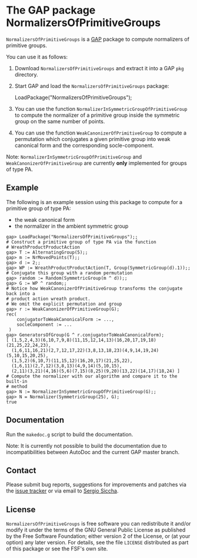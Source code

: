 # The GAP package NormalizersOfPrimitiveGroups

`NormalizersOfPrimitiveGroups` is a [GAP](https://www.gap-system.org/) package
to compute normalizers of primitive groups.

You can use it as follows:

1. Download `NormalizersOfPrimitiveGroups` and extract it into a GAP `pkg`
   directory.

2. Start GAP and load the `NormalizersOfPrimitiveGroups` package:

    LoadPackage("NormalizersOfPrimitiveGroups");

3. You can use the function `NormalizerInSymmetricGroupOfPrimitiveGroup` to
   compute the normalizer of a primitive group inside the symmetric group on
   the same number of points.

4. You can use the function `WeakCanonizerOfPrimitiveGroup` to compute a
   permutation which conjugates a given primitive group into weak canonical
   form and the corresponding socle-component.

Note: `NormalizerInSymmetricGroupOfPrimitiveGroup` and
`WeakCanonizerOfPrimitiveGroup` are currently **only** implemented for groups
of type PA.

## Example

The following is an example session using this package to compute for a
primitive group of type PA:
- the weak canonical form
- the normalizer in the ambient symmetric group

```
gap> LoadPackage("NormalizersOfPrimitiveGroups");;
# Construct a primitive group of type PA via the function
# WreathProductProductAction
gap> T := AlternatingGroup(5);;
gap> m := NrMovedPoints(T);;
gap> d := 2;;
gap> WP := WreathProductProductAction(T, Group(SymmetricGroup(d).1));;
# Conjugate this group with a random permutation
gap> random := Random(SymmetricGroup(m ^ d));;
gap> G := WP ^ random;;
# Notice how WeakCanonizerOfPrimitiveGroup transforms the conjugate back into a
# product action wreath product.
# We omit the explicit permutation and group
gap> r := WeakCanonizerOfPrimitiveGroup(G);
rec(
    conjugatorToWeakCanonicalForm := ...,
    socleComponent := ...
 )
gap> GeneratorsOfGroup(G ^ r.conjugatorToWeakCanonicalForm);
[ (1,5,2,4,3)(6,10,7,9,8)(11,15,12,14,13)(16,20,17,19,18)(21,25,22,24,23),
  (1,6,11,16,21)(2,7,12,17,22)(3,8,13,18,23)(4,9,14,19,24)(5,10,15,20,25),
  (1,5,2)(6,10,7)(11,15,12)(16,20,17)(21,25,22),
  (1,6,11)(2,7,12)(3,8,13)(4,9,14)(5,10,15),
  (2,11)(3,21)(4,16)(5,6)(7,15)(8,25)(9,20)(13,22)(14,17)(18,24) ]
# Compute the normalizer with our algorithm and compare it to the built-in
# method
gap> N := NormalizerInSymmetricGroupOfPrimitiveGroup(G);;
gap> N = Normalizer(SymmetricGroup(25), G);
true
```

## Documentation

Run the `makedoc.g` script to build the documentation.

Note: It is currently not possible to build the documentation due to
incompatibilities between AutoDoc and the current GAP master branch.

## Contact

Please submit bug reports, suggestions for improvements and patches via the
[issue tracker](https://github.com/ssiccha/NormalizersOfPrimitiveGroups/issues)
or via email to
[Sergio Siccha](mailto:sergio@mathb.rwth-aachen.de).

## License

`NormalizersOfPrimitiveGroups` is free software you can redistribute it and/or
modify it under the terms of the GNU General Public License as published by the
Free Software Foundation; either version 2 of the License, or (at your option)
any later version. For details, see the file `LICENSE` distributed as part of
this package or see the FSF's own site.
